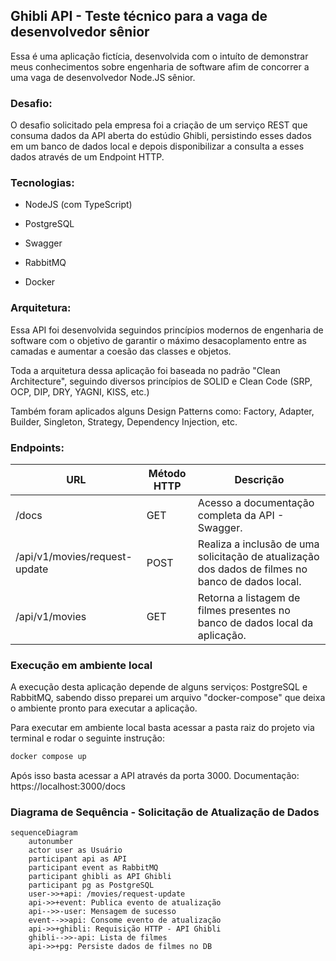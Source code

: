 ## Ghibli API - Teste técnico para a vaga de desenvolvedor sênior

Essa é uma aplicação fictícia, desenvolvida com o intuíto de demonstrar meus conhecimentos sobre engenharia de software afim de concorrer a uma vaga de desenvolvedor Node.JS sênior.



### Desafio:

O desafio solicitado pela empresa foi a criação de um serviço REST que consuma dados da API aberta do estúdio Ghibli, persistindo esses dados em um banco de dados local e depois disponibilizar a consulta a esses dados através de um Endpoint HTTP.



### Tecnologias:

- NodeJS (com TypeScript)

- PostgreSQL

- Swagger

- RabbitMQ

- Docker



### Arquitetura:

Essa API foi desenvolvida seguindos princípios modernos de engenharia de software com o objetivo de garantir o máximo desacoplamento entre as camadas e aumentar a coesão das classes e objetos.

Toda a arquitetura dessa aplicação foi baseada no padrão "Clean Architecture", seguindo diversos princípios de SOLID e Clean Code (SRP, OCP, DIP, DRY, YAGNI, KISS, etc.)

Também foram aplicados alguns Design Patterns como: Factory, Adapter, Builder, Singleton, Strategy, Dependency Injection, etc.



### Endpoints:

| URL                           | Método HTTP | Descrição                                                                                         |
| ----------------------------- | ----------- | ------------------------------------------------------------------------------------------------- |
| /docs                         | GET         | Acesso a documentação completa da API - Swagger.                                                  |
| /api/v1/movies/request-update | POST        | Realiza a inclusão de uma solicitação de atualização dos dados de filmes no banco de dados local. |
| /api/v1/movies                | GET         | Retorna a listagem de filmes presentes no banco de dados local da aplicação.                      |



### Execução em ambiente local

A execução desta aplicação depende de alguns serviços: PostgreSQL e RabbitMQ, sabendo disso preparei um arquivo "docker-compose" que deixa o ambiente pronto para executar a aplicação.

Para executar em ambiente local basta acessar a pasta raiz do projeto via terminal e rodar o seguinte instrução:

```bash
docker compose up
```

Após isso basta acessar a API através da porta 3000. 
Documentação: https://localhost:3000/docs



### Diagrama de Sequência - Solicitação de Atualização de Dados

```mermaid
sequenceDiagram
    autonumber
    actor user as Usuário
    participant api as API
    participant event as RabbitMQ
    participant ghibli as API Ghibli
    participant pg as PostgreSQL
    user->>+api: /movies/request-update
    api->>+event: Publica evento de atualização
    api-->>-user: Mensagem de sucesso
    event-->>api: Consome evento de atualização
    api->>+ghibli: Requisição HTTP - API Ghibli
    ghibli-->>-api: Lista de filmes
    api->>+pg: Persiste dados de filmes no DB
```


